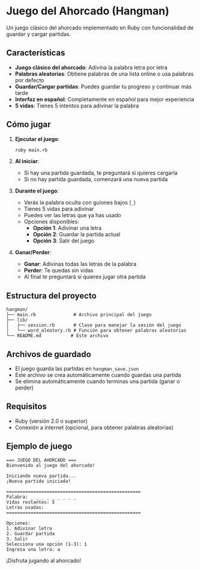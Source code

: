 # Juego del Ahorcado (Hangman)

Un juego clásico del ahorcado implementado en Ruby con funcionalidad de guardar y cargar partidas.

## Características

- **Juego clásico del ahorcado**: Adivina la palabra letra por letra
- **Palabras aleatorias**: Obtiene palabras de una lista online o usa palabras por defecto
- **Guardar/Cargar partidas**: Puedes guardar tu progreso y continuar más tarde
- **Interfaz en español**: Completamente en español para mejor experiencia
- **5 vidas**: Tienes 5 intentos para adivinar la palabra

## Cómo jugar

1. **Ejecutar el juego**:
   ```bash
   ruby main.rb
   ```

2. **Al iniciar**:
   - Si hay una partida guardada, te preguntará si quieres cargarla
   - Si no hay partida guardada, comenzará una nueva partida

3. **Durante el juego**:
   - Verás la palabra oculta con guiones bajos (`_`)
   - Tienes 5 vidas para adivinar
   - Puedes ver las letras que ya has usado
   - Opciones disponibles:
     - **Opción 1**: Adivinar una letra
     - **Opción 2**: Guardar la partida actual
     - **Opción 3**: Salir del juego

4. **Ganar/Perder**:
   - **Ganar**: Adivinas todas las letras de la palabra
   - **Perder**: Te quedas sin vidas
   - Al final te preguntará si quieres jugar otra partida

## Estructura del proyecto

```
hangman/
├── main.rb              # Archivo principal del juego
├── lib/
│   ├── session.rb       # Clase para manejar la sesión del juego
│   └── word_aleatory.rb # Función para obtener palabras aleatorias
└── README.md           # Este archivo
```

## Archivos de guardado

- El juego guarda las partidas en `hangman_save.json`
- Este archivo se crea automáticamente cuando guardas una partida
- Se elimina automáticamente cuando terminas una partida (ganar o perder)

## Requisitos

- Ruby (versión 2.0 o superior)
- Conexión a internet (opcional, para obtener palabras aleatorias)

## Ejemplo de juego

```
=== JUEGO DEL AHORCADO ===
Bienvenido al juego del ahorcado!

Iniciando nueva partida...
¡Nueva partida iniciada!

==================================================
Palabra: _ _ _ _ _ _ _ _ _
Vidas restantes: 5
Letras usadas: 
==================================================

Opciones:
1. Adivinar letra
2. Guardar partida
3. Salir
Selecciona una opción (1-3): 1
Ingresa una letra: a
```

¡Disfruta jugando al ahorcado! 